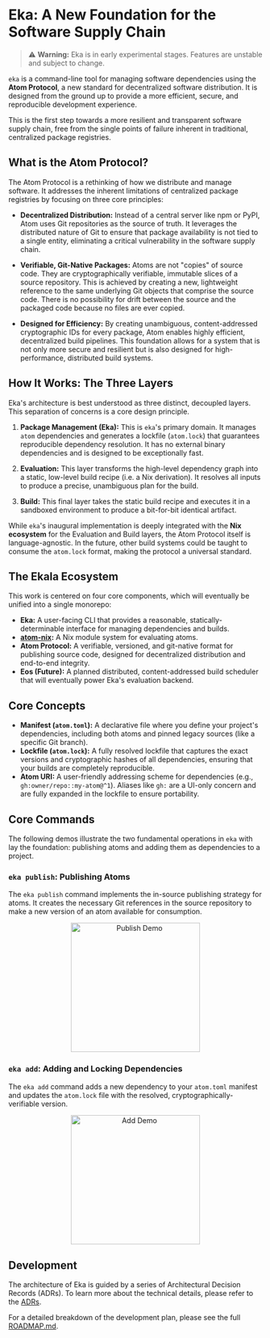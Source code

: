 # Eka: A New Foundation for the Software Supply Chain

> ⚠️ **Warning:** Eka is in early experimental stages. Features are unstable and subject to change.

`eka` is a command-line tool for managing software dependencies using the **Atom Protocol**, a new standard for decentralized software distribution. It is designed from the ground up to provide a more efficient, secure, and reproducible development experience.

This is the first step towards a more resilient and transparent software supply chain, free from the single points of failure inherent in traditional, centralized package registries.

## What is the Atom Protocol?

The Atom Protocol is a rethinking of how we distribute and manage software. It addresses the inherent limitations of centralized package registries by focusing on three core principles:

- **Decentralized Distribution:** Instead of a central server like npm or PyPI, Atom uses Git repositories as the source of truth. It leverages the distributed nature of Git to ensure that package availability is not tied to a single entity, eliminating a critical vulnerability in the software supply chain.

- **Verifiable, Git-Native Packages:** Atoms are not "copies" of source code. They are cryptographically verifiable, immutable slices of a source repository. This is achieved by creating a new, lightweight reference to the same underlying Git objects that comprise the source code. There is no possibility for drift between the source and the packaged code because no files are ever copied.

- **Designed for Efficiency:** By creating unambiguous, content-addressed cryptographic IDs for every package, Atom enables highly efficient, decentralized build pipelines. This foundation allows for a system that is not only more secure and resilient but is also designed for high-performance, distributed build systems.

## How It Works: The Three Layers

Eka's architecture is best understood as three distinct, decoupled layers. This separation of concerns is a core design principle.

1.  **Package Management (Eka):** This is `eka`'s primary domain. It manages `atom` dependencies and generates a lockfile (`atom.lock`) that guarantees reproducible dependency resolution. It has no external binary dependencies and is designed to be exceptionally fast.

2.  **Evaluation:** This layer transforms the high-level dependency graph into a static, low-level build recipe (i.e. a Nix derivation). It resolves all inputs to produce a precise, unambiguous plan for the build.

3.  **Build:** This final layer takes the static build recipe and executes it in a sandboxed environment to produce a bit-for-bit identical artifact.

While `eka`'s inaugural implementation is deeply integrated with the **Nix ecosystem** for the Evaluation and Build layers, the Atom Protocol itself is language-agnostic. In the future, other build systems could be taught to consume the `atom.lock` format, making the protocol a universal standard.

## The Ekala Ecosystem

This work is centered on four core components, which will eventually be unified into a single monorepo:

- **Eka:** A user-facing CLI that provides a reasonable, statically-determinable interface for managing dependencies and builds.
- **[atom-nix]:** A Nix module system for evaluating atoms.
- **Atom Protocol:** A verifiable, versioned, and git-native format for publishing source code, designed for decentralized distribution and end-to-end integrity.
- **Eos (Future):** A planned distributed, content-addressed build scheduler that will eventually power Eka's evaluation backend.

## Core Concepts

- **Manifest (`atom.toml`):** A declarative file where you define your project's dependencies, including both atoms and pinned legacy sources (like a specific Git branch).
- **Lockfile (`atom.lock`):** A fully resolved lockfile that captures the exact versions and cryptographic hashes of all dependencies, ensuring that your builds are completely reproducible.
- **Atom URI:** A user-friendly addressing scheme for dependencies (e.g., `gh:owner/repo::my-atom@^1`). Aliases like `gh:` are a UI-only concern and are fully expanded in the lockfile to ensure portability.

## Core Commands

The following demos illustrate the two fundamental operations in `eka` with lay the foundation: publishing atoms and adding them as dependencies to a project.

### `eka publish`: Publishing Atoms

The `eka publish` command implements the in-source publishing strategy for atoms. It creates the necessary Git references in the source repository to make a new version of an atom available for consumption.

<p align="center">
  <a href="https://asciinema.org/a/uIcIOlELOVaPn15ICS2ZEH2CQ">
    <img src="https://asciinema.org/a/uIcIOlELOVaPn15ICS2ZEH2CQ.svg" alt="Publish Demo" height="256">
  </a>
</p>

### `eka add`: Adding and Locking Dependencies

The `eka add` command adds a new dependency to your `atom.toml` manifest and updates the `atom.lock` file with the resolved, cryptographically-verifiable version.

<p align="center">
  <a href="https://asciinema.org/a/qk7oNQIpDH0nsR0EsnRWsS7YQ">
    <img src="https://asciinema.org/a/qk7oNQIpDH0nsR0EsnRWsS7YQ.svg" alt="Add Demo" height="256">
  </a>
</p>

## Development

The architecture of Eka is guided by a series of Architectural Decision Records (ADRs). To learn more about the technical details, please refer to the [ADRs](./adrs).

For a detailed breakdown of the development plan, please see the full [ROADMAP.md](./ROADMAP.md).

[atom-nix]: https://github.com/ekala-project/atom
